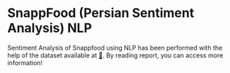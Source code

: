 # SnappFood (Persian Sentiment Analysis) NLP
Sentiment Analysis of Snappfood using NLP has been performed with the help of the dataset available at [🔗](https://www.kaggle.com/datasets/soheiltehranipour/snappfood-persian-sentiment-analysis).
By reading report, you can access more information!
